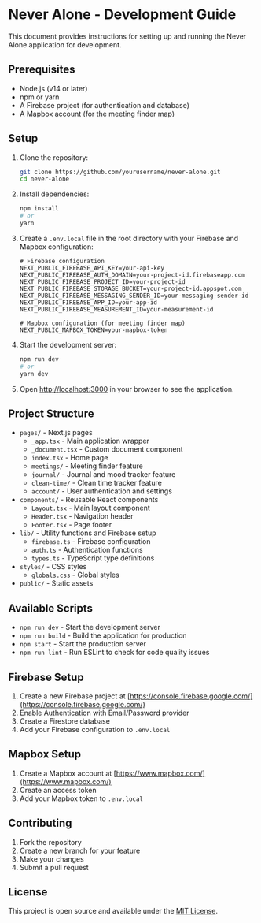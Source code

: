 # Never Alone - Development Guide

This document provides instructions for setting up and running the Never Alone application for development.

## Prerequisites

- Node.js (v14 or later)
- npm or yarn
- A Firebase project (for authentication and database)
- A Mapbox account (for the meeting finder map)

## Setup

1. Clone the repository:
   ```bash
   git clone https://github.com/yourusername/never-alone.git
   cd never-alone
   ```

2. Install dependencies:
   ```bash
   npm install
   # or
   yarn
   ```

3. Create a `.env.local` file in the root directory with your Firebase and Mapbox configuration:
   ```
   # Firebase configuration
   NEXT_PUBLIC_FIREBASE_API_KEY=your-api-key
   NEXT_PUBLIC_FIREBASE_AUTH_DOMAIN=your-project-id.firebaseapp.com
   NEXT_PUBLIC_FIREBASE_PROJECT_ID=your-project-id
   NEXT_PUBLIC_FIREBASE_STORAGE_BUCKET=your-project-id.appspot.com
   NEXT_PUBLIC_FIREBASE_MESSAGING_SENDER_ID=your-messaging-sender-id
   NEXT_PUBLIC_FIREBASE_APP_ID=your-app-id
   NEXT_PUBLIC_FIREBASE_MEASUREMENT_ID=your-measurement-id

   # Mapbox configuration (for meeting finder map)
   NEXT_PUBLIC_MAPBOX_TOKEN=your-mapbox-token
   ```

4. Start the development server:
   ```bash
   npm run dev
   # or
   yarn dev
   ```

5. Open [http://localhost:3000](http://localhost:3000) in your browser to see the application.

## Project Structure

- `pages/` - Next.js pages
  - `_app.tsx` - Main application wrapper
  - `_document.tsx` - Custom document component
  - `index.tsx` - Home page
  - `meetings/` - Meeting finder feature
  - `journal/` - Journal and mood tracker feature
  - `clean-time/` - Clean time tracker feature
  - `account/` - User authentication and settings
- `components/` - Reusable React components
  - `Layout.tsx` - Main layout component
  - `Header.tsx` - Navigation header
  - `Footer.tsx` - Page footer
- `lib/` - Utility functions and Firebase setup
  - `firebase.ts` - Firebase configuration
  - `auth.ts` - Authentication functions
  - `types.ts` - TypeScript type definitions
- `styles/` - CSS styles
  - `globals.css` - Global styles
- `public/` - Static assets

## Available Scripts

- `npm run dev` - Start the development server
- `npm run build` - Build the application for production
- `npm start` - Start the production server
- `npm run lint` - Run ESLint to check for code quality issues

## Firebase Setup

1. Create a new Firebase project at [https://console.firebase.google.com/](https://console.firebase.google.com/)
2. Enable Authentication with Email/Password provider
3. Create a Firestore database
4. Add your Firebase configuration to `.env.local`

## Mapbox Setup

1. Create a Mapbox account at [https://www.mapbox.com/](https://www.mapbox.com/)
2. Create an access token
3. Add your Mapbox token to `.env.local`

## Contributing

1. Fork the repository
2. Create a new branch for your feature
3. Make your changes
4. Submit a pull request

## License

This project is open source and available under the [MIT License](LICENSE).